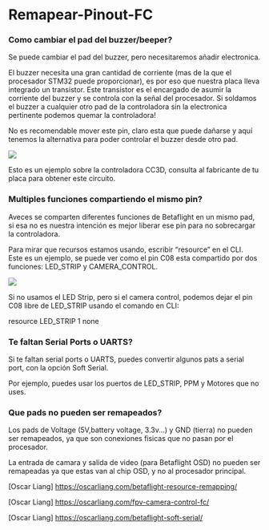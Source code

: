 # Remapear-Pinout-FC


### Como cambiar el pad del buzzer/beeper?  
Se puede cambiar el pad del buzzer, pero necesitaremos añadir electronica.  
 
El buzzer necesita una gran cantidad de corriente (mas de la que el procesador STM32 puede proporcionar), es por eso que nuestra placa lleva integrado un transistor. Este transistor es el encargado de asumir la corriente del buzzer y se controla con la señal del procesador. Si soldamos el buzzer a cualquier otro pad de la controladora sin la electronica pertinente podemos quemar la controladora!  

No es recomendable mover este pin, claro esta que puede dañarse y aquí tenemos la alternativa para poder controlar el buzzer desde otro pad.  

<img src="https://oscarliang.com/ctt/uploads/2017/10/buzzer-beeper-flight-controller-transistor-circuit-STM32-processor.jpg">

 Esto es un ejemplo sobre la controladora CC3D, consulta al fabricante de tu placa para obtener este circuito.  
 
### Multiples funciones compartiendo el mismo pin?   

Aveces se comparten diferentes funciones de Betaflight en un mismo pad, si esa no es nuestra intención es mejor liberar ese pin para no sobrecargar la controladora.    

Para mirar que recursos estamos usando, escribir “resource” en el CLI.   
Este es un ejemplo, se puede ver como el pin C08 esta compartido por dos funciones: LED_STRIP y CAMERA_CONTROL.      

<img src="https://oscarliang.com/ctt/uploads/2018/01/fpv-camera-control-fc-flight-controller-resource-led_strip-cli-betaflight-duplicated-pin.jpg ">

Si no usamos el LED Strip, pero si el camera control, podemos dejar el pin C08 libre de LED_STRIP usando el comando en CLI:
  
resource LED_STRIP 1 none  

### Te faltan Serial Ports o UARTS?    
Si te faltan serial ports o UARTS, puedes convertir algunos pats a serial port, con la opción Soft Serial.    

Por ejemplo, puedes usar los puertos de LED_STRIP, PPM y Motores que no uses.    

### Que pads no pueden ser remapeados?  

Los pads de Voltage (5V,battery voltage, 3.3v...) y GND (tierra) no pueden ser remapeados, ya que son conexiones fisicas que no pasan por el procesador.  

La entrada de camara y salida de video (para Betaflight OSD) no pueden ser remapeadas ya que estas van al chip OSD, y no al procesador principal.  

[Oscar Liang] https://oscarliang.com/betaflight-resource-remapping/

[Oscar Liang] https://oscarliang.com/fpv-camera-control-fc/

[Oscar Liang] https://oscarliang.com/betaflight-soft-serial/
